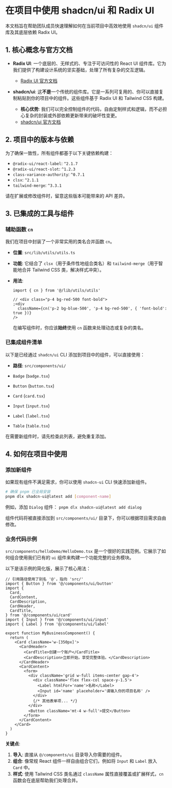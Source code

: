 # 在项目中使用 shadcn/ui 和 Radix UI

本文档旨在帮助团队成员快速理解如何在当前项目中高效地使用 `shadcn/ui` 组件库及其底层依赖 Radix UI。

## 1. 核心概念与官方文档

- **Radix UI**: 一个底层的、无样式的、专注于可访问性的 React UI 组件库。它为我们提供了构建设计系统的坚实基础，处理了所有复杂的交互逻辑。
  - [Radix UI 官方文档](https://www.radix-ui.com/primitives/docs/overview/introduction)

- **shadcn/ui**: 这**不是**一个传统的组件库。它是一系列可复用的、你可以直接复制粘贴到你的项目中的组件。这些组件基于 Radix UI 和 Tailwind CSS 构建。
  - **核心优势**: 我们可以完全控制组件的代码，自由定制样式和逻辑，而不必担心复杂的封装或外部依赖更新带来的破坏性变更。
  - [shadcn/ui 官方文档](https://ui.shadcn.com/docs)

## 2. 项目中的版本与依赖

为了确保一致性，所有组件都基于以下关键依赖构建：

- `@radix-ui/react-label`: `^2.1.7`
- `@radix-ui/react-slot`: `^1.2.3`
- `class-variance-authority`: `^0.7.1`
- `clsx`: `^2.1.1`
- `tailwind-merge`: `^3.3.1`

请在扩展或修改组件时，留意这些版本可能带来的 API 差异。

## 3. 已集成的工具与组件

### 辅助函数 `cn`

我们在项目中封装了一个非常实用的类名合并函数 `cn`。

- **位置**: `src/lib/utils/utils.ts`
- **功能**: 它结合了 `clsx`（用于条件性地组合类名）和 `tailwind-merge`（用于智能地合并 Tailwind CSS 类，解决样式冲突）。
- **用法**:

  ```tsx
  import { cn } from '@/lib/utils/utils'

  // <div class="p-4 bg-red-500 font-bold">
  ;<div
    className={cn('p-2 bg-blue-500', 'p-4 bg-red-500', { 'font-bold': true })}
  />
  ```

  在编写组件时，你应该**始终**使用 `cn` 函数来处理动态或复杂的类名。

### 已集成组件清单

以下是已经通过 `shadcn/ui` CLI 添加到项目中的组件，可以直接使用：

- **路径**: `src/components/ui/`

- `Badge` (`badge.tsx`)
- `Button` (`button.tsx`)
- `Card` (`card.tsx`)
- `Input` (`input.tsx`)
- `Label` (`label.tsx`)
- `Table` (`table.tsx`)

在需要新组件时，请先检查此列表，避免重复添加。

## 4. 如何在项目中使用

### 添加新组件

如果现有组件不满足需求，你可以使用 `shadcn-ui` CLI 快速添加新组件。

```bash
# 确保 pnpm 已全局安装
pnpm dlx shadcn-ui@latest add [component-name]
```

例如，添加 `Dialog` 组件：
`pnpm dlx shadcn-ui@latest add dialog`

组件代码将被直接添加到 `src/components/ui/` 目录下，你可以根据项目需求自由修改。

### 业务代码示例

`src/components/helloDemo/HelloDemo.tsx` 是一个很好的实践范例。它展示了如何组合使用我们已有的 `ui` 组件来构建一个功能完整的业务模块。

以下是该示例的简化版，展示了核心用法：

```tsx
// 引用路径使用了别名 '@'，指向 'src/'
import { Button } from '@/components/ui/button'
import {
  Card,
  CardContent,
  CardDescription,
  CardHeader,
  CardTitle,
} from '@/components/ui/card'
import { Input } from '@/components/ui/input'
import { Label } from '@/components/ui/label'

export function MyBusinessComponent() {
  return (
    <Card className='w-[350px]'>
      <CardHeader>
        <CardTitle>创建一个账户</CardTitle>
        <CardDescription>立即开始，享受完整体验。</CardDescription>
      </CardHeader>
      <CardContent>
        <form>
          <div className='grid w-full items-center gap-4'>
            <div className='flex flex-col space-y-1.5'>
              <Label htmlFor='name'>名称</Label>
              <Input id='name' placeholder='请输入你的项目名称' />
            </div>
            {/* 其他表单项... */}
          </div>
          <Button className='mt-4 w-full'>提交</Button>
        </form>
      </CardContent>
    </Card>
  )
}
```

**关键点**:

1.  **导入**: 直接从 `@/components/ui` 目录导入你需要的组件。
2.  **组合**: 像常规 React 组件一样自由组合它们，例如将 `Input` 和 `Label` 放入 `Card` 中。
3.  **样式**: 使用 Tailwind CSS 类名通过 `className` 属性直接覆盖或扩展样式，`cn` 函数会在底层帮助我们处理合并。
